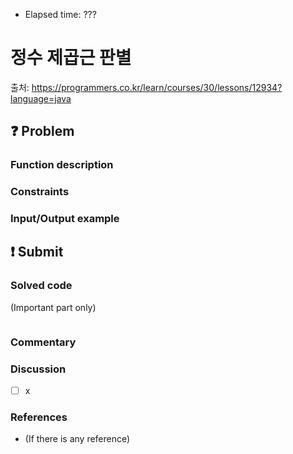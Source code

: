 - Elapsed time: ???

# 정수 제곱근 판별
출처: https://programmers.co.kr/learn/courses/30/lessons/12934?language=java

## :question: Problem

### Function description

### Constraints

### Input/Output example

## :exclamation: Submit
### Solved code
(Important part only)
``` java
```

### Commentary

### Discussion
- [ ] x

### References
- (If there is any reference)